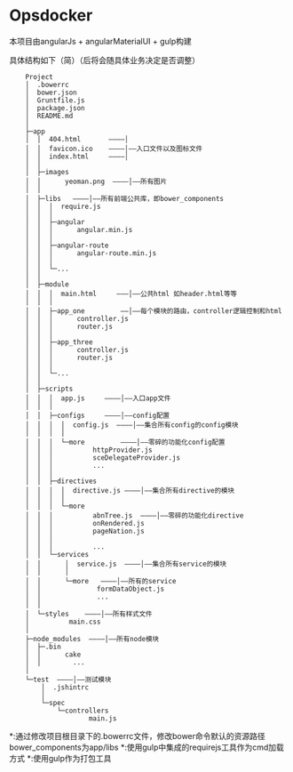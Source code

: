 # Opsdocker

本项目由angularJs + angularMaterialUI + gulp构建

具体结构如下（简）（后将会随具体业务决定是否调整）

		Project
		│  .bowerrc
		│  bower.json
		│  Gruntfile.js
		│  package.json
		│  README.md
		│  
		├─app
		│  │  404.html       ————│
		│  │  favicon.ico	 ————│——入口文件以及图标文件
		│  │  index.html	 ————│
		│  │  
		│  ├─images
		│  │      yeoman.png  ————│——所有图片
		│  │ 
		│  ├─libs   ————│——所有前端公共库，即bower_components
		│  │  │  require.js
		│  │  │  
		│  │  ├─angular		
		│  │  │      angular.min.js
		│  │  │      
		│  │  ├─angular-route
		│  │  │      angular-route.min.js
		│  │  │      
		│  │  └─... 
		│  │  
		│  ├─module
		│  │  │  main.html 	   ———│——公共html 如header.html等等
		│  │  │  
		│  │  ├─app_one			——│——每个模块的路由，controller逻辑控制和html
		│  │  │      controller.js
		│  │  │      router.js
		│  │  │      
		│  │  ├─app_three
		│  │  │      controller.js
		│  │  │      router.js
		│  │  │      
		│  │  └─...
		│  │          
		│  ├─scripts
		│  │  │  app.js 	————│——入口app文件
		│  │  │  
		│  │  ├─configs		————│——config配置
		│  │  │  │  config.js  ————│——集合所有config的config模块
		│  │  │  │  
		│  │  │  └─more			————│——零碎的功能化config配置
		│  │  │          httpProvider.js
		│  │  │          sceDelegateProvider.js
		│  │  │          ...
		│  │  │          
		│  │  ├─directives
		│  │  │  │  directive.js ————│——集合所有directive的模块
		│  │  │  │  
		│  │  │  └─more
		│  │  │          abnTree.js  ————│——零碎的功能化directive
		│  │  │          onRendered.js
		│  │  │          pageNation.js
		│  │  │          
		│  │  │          ...
		│  │  └─services
		│  │      │  service.js  ————│——集合所有service的模块
		│  │      │  
		│  │      └─more   ————│——所有的service
		│  │              formDataObject.js
		│  │              ...
		│  │              
		│  └─styles    ————│——所有样式文件
		│          main.css
		│          
		├─node_modules  ————│——所有node模块
		│  ├─.bin
		│  │      cake
		│  │ 	    ...
		│              
		└─test  ————│——测试模块
		    │  .jshintrc
		    │  
		    └─spec
		        └─controllers
		                main.js

*:通过修改项目根目录下的.bowerrc文件，修改bower命令默认的资源路径bower_components为app/libs
*:使用gulp中集成的requirejs工具作为cmd加载方式
*:使用gulp作为打包工具

